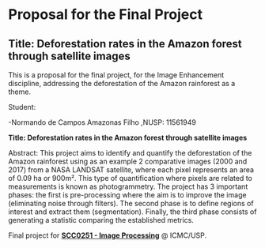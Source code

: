 # Proposal for the Final Project
## Title: Deforestation rates in the Amazon forest through satellite images
 
 This is a proposal for the final project, for the Image Enhancement discipline, addressing the deforestation of the Amazon rainforest as a theme.
 
 Student:
 
 -Normando de Campos Amazonas Filho ,NUSP: 11561949
 
 **Title: Deforestation rates in the Amazon forest through satellite images**

Abstract: This project aims to identify and quantify the deforestation of the Amazon rainforest using as an example 2 comparative images (2000 and 2017) from a NASA LANDSAT satellite, where each pixel represents an area of 0.09 ha or 900m². This type of quantification where pixels are related to measurements is known as photogrammetry. The project has 3 important phases: the first is pre-processing where the aim is to improve the image (eliminating noise through filters). The second phase is to define regions of interest and extract them (segmentation). Finally, the third phase consists of generating a statistic comparing the established metrics.

 
 
 Final project for **[SCC0251 - Image Processing](https://uspdigital.usp.br/jupiterweb/jupDisciplina?sgldis=SCC0251)** @ ICMC/USP.
 
 
